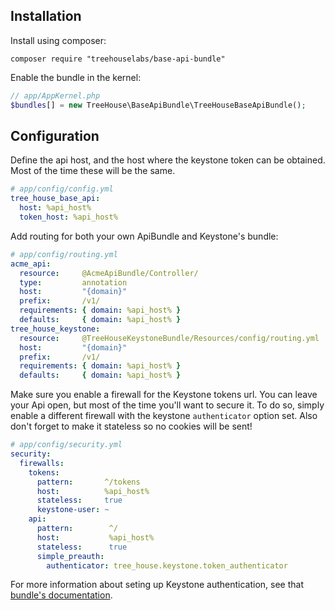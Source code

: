 ## Installation

Install using composer:

```
composer require "treehouselabs/base-api-bundle"
```

Enable the bundle in the kernel:

```php
// app/AppKernel.php
$bundles[] = new TreeHouse\BaseApiBundle\TreeHouseBaseApiBundle();
```

## Configuration

Define the api host, and the host where the keystone token can be obtained.
Most of the time these will be the same.

```yaml
# app/config/config.yml
tree_house_base_api:
  host: %api_host%
  token_host: %api_host%
```

Add routing for both your own ApiBundle and Keystone's bundle:

```yaml
# app/config/routing.yml
acme_api:
  resource:     @AcmeApiBundle/Controller/
  type:         annotation
  host:         "{domain}"
  prefix:       /v1/
  requirements: { domain: %api_host% }
  defaults:     { domain: %api_host% }
tree_house_keystone:
  resource:     @TreeHouseKeystoneBundle/Resources/config/routing.yml
  host:         "{domain}"
  prefix:       /v1/
  requirements: { domain: %api_host% }
  defaults:     { domain: %api_host% }
```

Make sure you enable a firewall for the Keystone tokens url. You can leave your
Api open, but most of the time you'll want to secure it. To do so, simply enable
a different firewall with the keystone `authenticator` option set. Also don't forget
to make it stateless so no cookies will be sent!

```yaml
# app/config/security.yml
security:
  firewalls:
    tokens:
      pattern:       ^/tokens
      host:          %api_host%
      stateless:     true
      keystone-user: ~
    api:
      pattern:        ^/
      host:           %api_host%
      stateless:      true
      simple_preauth:
        authenticator: tree_house.keystone.token_authenticator
```

For more information about seting up Keystone authentication, see that [bundle's documentation][keystone-bundle].

[keystone-bundle]: https://github.com/treehouselabs/keystone-bundle/blob/master/src/TreeHouse/KeystoneBundle/Resources/doc/01-setup.md
